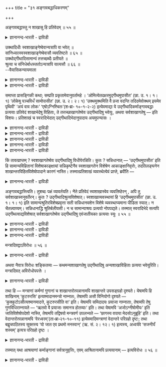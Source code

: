 +++
title = "३१ अङ्गावबद्धाधिकरणम्"

+++

अङ्गावबद्धास्तु न शाखासु हि प्रतिवेदम् ॥ ५५ ॥  
<details><summary>ज्ञानानन्द-भारती - द्राविडी</summary>

अङ्गावबत्तास्तु न सागासु हि प्रदिवेदम् ॥ ५५ ॥
</details>

उक्थादिधीः स्वशाखाङ्गेष्वेवान्यत्रापि वा भवेत् ॥  
सांनिध्यात्स्वस्वशाखाङ्गेष्वेवासौ व्यवतिष्टते ॥ ६५ ॥  
उक्थोद्गीथादिसामान्यं तत्तच्छब्दैः प्रतीयते ॥  
श्रुत्या च संनिधेर्बाधस्ततोऽन्यत्रापि यात्यसौ ॥ ६६ ॥  
--वैयासिकन्यायमाला

<details><summary>ज्ञानानन्द-भारती - द्राविडी</summary>

"उक्तम्" मुदलाऩ पावऩै तऩ् सागैयिल् कण्ड अङ्गङ्गळिल् मात्तिरम् ताऩा? वेऱु इडङ्गळिलुम् इरुक् कुमा? सान्नित्यम्, समीबत्तिल् इरुत्तल्, इरुप्पदाल् तम् तम् सागैगळिल् ताऩ् अदु कुऱिप्पाय् निऩ्ऱु विडुम्।
</details>

<details><summary>ज्ञानानन्द-भारती - द्राविडी</summary>

"उक्तम्", "उत्कीदम्" मुदलियदु पॊदुवॆऩ्बदु अन्दन्द सप्तङ्गळिऩालेये तॆरिगिऱदु। सुरुदियिऩाल् सन्निदि पादिक्कप्पडुम्। आगैयाल् इदु वेऱिडमुम् पोगुम्।
</details>

समाप्ता प्रासङ्गिकी कथा; सम्प्रति प्रकृतामेवानुवर्तामहे । ‘ओमित्येतदक्षरमुद्गीथमुपासीत’ (छा. उ. १। १। १) ‘लोकेषु पञ्चविधँ सामोपासीत’ (छा. उ. २। २। १) ‘उक्थमुक्थमिति वै प्रजा वदन्ति तदिदमेवोक्थम् इयमेव पृथिवी’ ‘अयं वाव लोकः’ ‘एषोऽग्निश्चितः’(श॰ब्रा॰ १०-१-२-२) इत्येवमाद्या ये उद्गीथादिकर्माङ्गावबद्धाः प्रत्ययाः प्रतिवेदं शाखाभेदेषु विहिताः, ते तत्तच्छाखागतेष्वेव उद्गीथादिषु भवेयुः, अथवा सर्वशाखागतेषु — इति विशयः। प्रतिशाखं च स्वरादिभेदात् उद्गीथादिभेदानुपादाय अयमुपन्यासः ।

<details><summary>ज्ञानानन्द-भारती - द्राविडी</summary>

(कर्माविऩ् अङ्गमाऩ उत्कीदम्। उक्तम् मुदलाऩ वैगळैप् पऱ्ऱिय उबासऩङ्गळ् अन्दन्द सागैयि लुळ्ळवैगळिल्दाऩा अल्लदु ऎल्ला सागैगळिलुमा ऎऩ्ऱु सन्देहम्।)
</details>

<details><summary>ज्ञानानन्द-भारती - द्राविडी</summary>

उबासऩा विदिक्कु पक्कत्तिलिरुप्पदाल् अन्दन्द सागैयिल् ताऩ् ऎऩ्ऱु पूर्वबक्षम्। उत्कीदम्, उक्तम् ऎऩ्ऱ सॊल् पॊदुवाग ऎल्ला सागैगळिलुमुळ्ळदैक् कूऱुवदाल्, सन्निदियैक् काट्टिलुम् सुरुदि पिरबलमा ऩदाल् ऎल्ला सागैगळिलुम् ऎऩ्ऱु सित्तान्दम्)।
</details>

<details><summary>ज्ञानानन्द-भारती - द्राविडी</summary>

पिरासङ्गिगमाय् (मत्तियिल् एऱ्पट्ट) विसारम् मुडिन्दुविट्टदु। इप्पॊऴुदु पिरगिरुदमायुळ्ळदैये तॊडर्वोम्।
</details>

<details><summary>ज्ञानानन्द-भारती - द्राविडी</summary>

"उत्कीदावयवमाऩ ओम् ऎऩ्ऱ इन्द अक्षरत्तै उबासिक्कवुम्” (सान्दोक्यम्।I-१-१) "लोगङ्गळिल् ऐन्दुविद सामत्तै उबासिक्कवुम्” (II-२-१) “उक्तम्, उक्तम् ऎऩ्ऱु पिरजैगळ् सॊल्गिऱार्गळे अन्द उक्तम् इदुदाऩ्” इदुदाऩ् पिरुदिवी। सयऩम् सॆय्यप्पट्ट इन्द अक्ऩि इन्द लोगम्दाऩ् ऎऩ्ऱु इदु मुदलाऩ, उत्कीदम् मुदलिय कर्माक्कळिऩ् अङ्गङ्गळुडऩ् सम्बन्दप् पट्टदाग, ऒव्वॊरु वेदत्तिलुम् पल सागैगळिल् ऎन्द पावऩैगळ् विदिक्कप्पट्टिरुक्किऩ्ऱऩवो, अवैगळ् अन्दन्द सागैगळिलुळ्ळ उत्कीदम् मुदलियवैगळिल् मात्तिरम् इरुक्क वेण्डुमा अल्लदु ऎल्ला सागैगळि लुमुळ्ळवैगळिलुमा? ऎऩ्ऱु सन्देहम्।
</details>

<details><summary>ज्ञानानन्द-भारती - द्राविडी</summary>

पिरदि सागैगळिलुम् स्वरम् मुदलियदु वेऱुबडु वदाल्, उत्कीदङ्गळिलुम् पेदमॆऩ्ऱु वैत्तुक् कॊण्डु इन्द उबऩ्यासम्।
</details>

किं तावत्प्राप्तम् ? स्वशाखागतेष्वेव उद्गीथादिषु विधीयेरन्निति। कुतः ? सन्निधानात् — ‘उद्गीथमुपासीत’ इति हि सामान्यविहितानां विशेषाकाङ्क्षायां सन्निकृष्टेनैव स्वशाखागतेन विशेषेण आकाङ्क्षानिवृत्तेः, तदतिलङ्घनेन शाखान्तरविहितविशेषोपादाने कारणं नास्ति। तस्मात्प्रतिशाखं व्यवस्थेत्येवं प्राप्ते, ब्रवीति —

<details><summary>ज्ञानानन्द-भारती - द्राविडी</summary>

पूर्वबक्षम्: ऎदु किडैक्किऱदु? तम् तम् सागैक् ळिल् उळ्ळ उत्कीदम् मुदलियवैगळिल्दाऩ् विदिक्कप् पट्टिरुक्क वेण्डुम् ऎऩ्ऱु। एऩ्? समीबत्तिल् इरुप् पदाल् "उत्कीदत्तै उबासिक्कवुम्” ऎऩ्ऱु पॊदुवाग विदिक्कप्पट्टवैगळुक्कु विसेषत्तिऩ् अबेक्षै यिरुक्कैयिल्, समीबत्तिलेयेयुळ्ळ, तऩ् सागैयिले कण्ड विसेषत्तिऩाल् अबेक्षै निविरुत्तियागि विडुमाऩदिऩाल्। अदैत्ताण्डिक्कॊण्डु वेऱु सागैयिल् विदिक्कप्पडुम् विसेषत्तै ऎडुत्तुक्कॊळ्ळ कारणमिल्लै। आगैयाल् पिरदि सागैयिलुम् वियवस्तै (अददु अङ्गङ्गे) ऎऩ्ऱु।
</details>

अङ्गावबद्धास्त्विति। तुशब्दः पक्षं व्यावर्तयति। नैते प्रतिवेदं स्वशाखास्वेव व्यवतिष्ठेरन् , अपि तु सर्वशाखास्वनुवर्तेरन्। कुतः ? उद्गीथादिश्रुत्यविशेषात्। स्वशाखाव्यवस्थायां हि ‘उद्गीथमुपासीत’ (छा. उ. १। १। १) इति सामान्यश्रुतिरविशेषप्रवृत्ता सती सन्निधानवशेन विशेषे व्यवस्थाप्यमाना पीडिता स्यात्। न चैतन्न्याय्यम्। सन्निधानाद्धि श्रुतिर्बलीयसी। न च सामान्याश्रयः प्रत्ययो नोपपद्यते। तस्मात् स्वरादिभेदे सत्यपि उद्गीथत्वाद्यविशेषात् सर्वशाखागतेष्वेव उद्गीथादिषु एवंजातीयकाः प्रत्ययाः स्युः ॥ ५५ ॥

<details><summary>ज्ञानानन्द-भारती - द्राविडी</summary>

सित्तान्दम्: इव्विदम् वरुम् पोदु सॊल्गिऱार्। "अङ्गावबत्तङ्गळो" ऎऩ्ऱु (सूत्तिरत्तिलुळ्ळ) ऎऩ्ऱ सप्तम् मऱ्ऱ पक्षत्तै विलक्कुगिऱदु। इवै ऒव्वॊरु वेदत्तिलुम् तम् तम् सागैगळिलेये इरुक्कुमॆऩ्ब तिल्लै। आऩाल् ऎल्ला सागैगळिलुम् ताऩ् कूडवे वरुम्। ऎदिऩाल्? उत्कीदम् मुदलाऩ सुरुदियिल् वित्यासमिल्लाददिऩाल्।
</details>

<details><summary>ज्ञानानन्द-भारती - द्राविडी</summary>

तम् तम् सायिैल् वियवस्तै ऎऩ्ऱाल्, "उत्कीदत्तै उबासिक्कवुम्” ऎऩ्ऱु वित्यासमऩ्ऩियिल् पिरवर्त्तित्त पॊदुवायुळ्ळ सुरुदि, समीबत्तिलिरुक् किऱदॆऩ्ऱ पलत्तिऩाल् विसेषत्तिल् नियमिक्कप्पट्टाल्, पीडिक्कप्पट्टदाग आगुम्। इदुवो न्यायमिल्लै। समीबत्तिलिरुक्किऱदॆऩ्बदै विड सुरुदि। (नेरागच् चॊल्वदु) अदिग पलमुळ्ळदल्लवा? पॊदुवायुळ्ळदै आसिरयिक्कुम् पावऩै पॊरुन्दादु ऎऩ्बदुमिल्लै।
</details>

<details><summary>ज्ञानानन्द-भारती - द्राविडी</summary>

आगैयाल्, स्वरम् मुदलियदिल् पेदमिरुन्दालुम् कूड, उत्कीदम् ऎऩ्ऱ तऩ्मै वित्यासप्पडाददिऩाल्, ऎल्ला सागैगळिलुमुळ्ळ उत्कीदम् मुदलियवैगळिल् इदु पोलुळ्ळ पावऩैगळ् इरुक्कलाम्।
</details>

मन्त्रादिवद्वाऽविरोधः ॥ ५६ ॥  
<details><summary>ज्ञानानन्द-भारती - द्राविडी</summary>

मन्द्रादिवत्वाअविरोद: ॥ ५६ ॥
</details>

अथवा नैवात्र विरोधः शङ्कितव्यः — कथमन्यशाखागतेषु उद्गीथादिषु अन्यशाखाविहिताः प्रत्यया भवेयुरिति। मन्त्रादिवत् अविरोधोपपत्तेः ।

<details><summary>ज्ञानानन्द-भारती - द्राविडी</summary>

अल्लदु, इव्विषयत्तिल् विरोदमॆऩ्ऱु सङ्गिक् कवे मुडियादु। "वेऱु सागैयिल् विदिक्कप्पट्टुळ्ळ पिरत्ययङ्गळ् वेऱु सागैगळिल् काणुम् उत्कीदम् मुदलियवैगळिल् ऎप्पडियिरुक्क मुडियुम्?" ऎऩ्ऱु, मन्दिरम् मुदलियदैप् पोल विरोदमिल्लैयॆऩ्बदु पॊरुन्दुमाऩदाल्।
</details>

तथा हि — मन्त्राणां कर्मणां गुणानां च शाखान्तरोत्पन्नानामपि शाखान्तरे उपसङ्ग्रहो दृश्यते। येषामपि हि शाखिनाम् ‘कुटरुरसि’ इत्यश्मादानमन्त्रो नाम्नातः, तेषामपि असौ विनियोगो दृश्यते — ‘कुक्कुटोऽसीत्यश्मानमादत्ते, कुटरुरसीति वा’ इति। येषामपि समिदादयः प्रयाजा नाम्नाताः, तेषामपि तेषु गुणविधिराम्नायते — ‘ऋतवो वै प्रयाजाः समानत्र होतव्याः’ इति। तथा येषामपि ‘अजोऽग्नीषोमीयः’ इति जातिविशेषोपदेशो नास्ति, तेषामपि तद्विषयो मन्त्रवर्ण उपलभ्यते — ‘छागस्य वपाया मेदसोऽनुब्रूहि’ इति। तथा वेदान्तरोत्पन्नानामपि ‘वेरध्वरम्’(ता॰ब्रा॰२१-१०-११) इत्येवमादिमन्त्राणां वेदान्तरे परिग्रहो दृष्टः; तथा बह्वृचपठितस्य सूक्तस्य ‘यो जात एव प्रथमो मनस्वान्’ (ऋ. सं. २। १२। १) इत्यस्य, अध्वर्यवे ‘सजनीयँ शस्यम्’ इत्यत्र परिग्रहो दृष्टः ।

<details><summary>ज्ञानानन्द-भारती - द्राविडी</summary>

अप्पडिये वेऱु सागैगळिल् एऱ्पट्टिरुक्कुम् मन्दिरङ्गळ्, कर्माक्कळ्, कुणङ्गळ् इवै वेऱु सागैयिल् सेर्त्तुक्कॊळ्वदु काणप्पडुगिऩ्ऱऩ ऎऩ्बदु पिरसित्तम्। ऎन्द सागिगळुक्कु “कुडरुरसि” ऎऩ्ऱु कल्लै यॆडुक्किऱ मन्दिरम् सॊल्लप्पडविल्लैयो, अवर्ग ळुक्कुम्गूड “कुक्कुडोसि ऎऩ्ऱु कल्लै ऎडुक्किऱाऩ्, अल्लदु कुडरुरसि ऎऩ्ऱु” ऎऩ्ऱ इन्द विनियोगम् काणप्पडुगिऱदु। ऎवर्गळुक्कु समित् मुदलिय पिरयाजङ् गळ् सॊल्लप्पडविल्लैयो, अवर्गळुक्कुम्गूड "रिदुक्कळे पिरयाजङ्गळ्, समाऩमायुळ्ळविडङ्गळिल् होमम् सॆय्यवेण्डुम्" ऎऩ्ऱु अवैगळिलुम् कुणविदि सॊल्लप्पडुगिऱदु। अप्पडिये, ऎवर्गळुक्कु “वॆळ्ळाडु अक्ऩीषोमीय पसु" ऎऩ्ऱु कुऱिप्पिट्ट जादियिऩ् उबदेसमिल्लैयो, अवर्गळुक्कुम्गूड, “आट्टिऩुडैय वबैविषयमाय् मेदस् विषयमाय् अऩुमदि कॊडु” ऎऩ्ऱु जादि विसेषत्तै विषय मायुळ्ळ मन्दिर वर्णम् काणप्पडुगिऱदु। अप्पडिये वेऱु वेदत्तिले एऱ्पट्टिरुक्कुम् अक्ने: वे: होत्रम्, वे: अत्वरम्” ऎऩ्बदु मुदलिय मन्दिरङ् गळुक्कु वेऱु वेदत्तिल् ऎडुत्तुक्कॊळ्वदु काणप्पडु किऱदु। अप्पडिये रिक्वेदत्तिल् सॊल्लप्पट्ट “यो जाद एव पिरदमो मऩस्वाऩ्” ऎऩ्ऱ इन्द सूक्तत् तिऱ्कु “अत्वर्यवेसजऩीयम् सस्यम्" ऎऩ्ऱविडत्तिल् ऎडुत्तुक्कॊळ्ळप् पडुदल् काणप्पडुगिऱदु।
</details>

तस्मात् यथा आश्रयाणां कर्माङ्गानां सर्वत्रानुवृत्तिः, एवम् आश्रितानामपि प्रत्ययानाम् — इत्यविरोधः ॥ ५६ ॥

<details><summary>ज्ञानानन्द-भारती - द्राविडी</summary>

आगैयाल् आसिरयमायुळ्ळ कर्माङ्गङ्गळुक्कु ऎङ्गेयुम् अऩुविरुत्तियिरुक्किऱदो, अप्पडिये आसिरयित्तिरुक्कुम् पिरत्ययङ्गळुक्कुम् (अऩुविरुत्ति उण्डु) ऎऩ्बदिल् विरोदमिल्लै।
</details>


